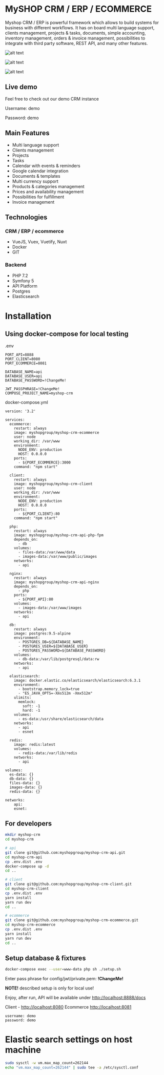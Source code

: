 # MySHOP CRM / ERP / ECOMMERCE

Myshop CRM / ERP is powerful framework which allows to build systems for business with different workflows.
It has on board multi language support, clients management, projects & tasks, documents, simple accounting, inventory management, 
orders & invoice management, possibilities to integrate with third party software, REST API, and many other features.

![alt text](https://inshopcrm.com/static/vuetify/signin.png "Myshop CRM login page")

![alt text](https://inshopcrm.com/static/vuetify/dashboard.png "Myshop CRM login dashboard with charts")

![alt text](https://inshopcrm.com/static/vuetify/calendar.png "Myshop CRM login dashboard with charts")

## Live demo
Feel free to check out our demo CRM instance

Username: demo

Password: demo

## Main Features

 * Multi language support
 * Clients management
 * Projects
 * Tasks
 * Calendar with events & reminders
 * Google calendar integration
 * Documents & templates
 * Multi currency support
 * Products & categories management
 * Prices and availability management
 * Possibilities for fulfillment
 * Invoice management

## Technologies

### CRM / ERP / ecommerce
 - VueJS, Vuex, Vuetify, Nuxt
 - Docker
 - GIT

### Backend
 - PHP 7.2
 - Symfony 5
 - API Platform
 - Postgres
 - Elasticsearch

# Installation

## Using docker-compose for local testing

.env
```dotenv
PORT_API=8888
PORT_CLIENT=8080
PORT_ECOMMERCE=8081

DATABASE_NAME=api
DATABASE_USER=api
DATABASE_PASSWORD=!ChangeMe!

JWT_PASSPHRASE=!ChangeMe!
COMPOSE_PROJECT_NAME=myshop-crm
```

docker-compose.yml

```
version: '3.2'

services:
  ecommerce:
    restart: always
    image: myshopgroup/myshop-crm-ecommerce
    user: node
    working_dir: /var/www
    environment:
      NODE_ENV: production
      HOST: 0.0.0.0
    ports:
      - ${PORT_ECOMMERCE}:3000
    command: "npm start"

  client:
    restart: always
    image: myshopgroup/myshop-crm-client
    user: node
    working_dir: /var/www
    environment:
      NODE_ENV: production
      HOST: 0.0.0.0
    ports:
      - ${PORT_CLIENT}:80
    command: "npm start"

  php:
    restart: always
    image: myshopgroup/myshop-crm-api-php-fpm
    depends_on:
      - db
    volumes:
      - files-data:/var/www/data
      - images-data:/var/www/public/images
    networks:
      - api

  nginx:
    restart: always
    image: myshopgroup/myshop-crm-api-nginx
    depends_on:
      - php
    ports:
      - ${PORT_API}:80
    volumes:
      - images-data:/var/www/images
    networks:
      - api

  db:
    restart: always
    image: postgres:9.5-alpine
    environment:
      - POSTGRES_DB=${DATABASE_NAME}
      - POSTGRES_USER=${DATABASE_USER}
      - POSTGRES_PASSWORD=${DATABASE_PASSWORD}
    volumes:
      - db-data:/var/lib/postgresql/data:rw
    networks:
      - api

  elasticsearch:
    image: docker.elastic.co/elasticsearch/elasticsearch:6.3.1
    environment:
      - bootstrap.memory_lock=true
      - "ES_JAVA_OPTS=-Xms512m -Xmx512m"
    ulimits:
      memlock:
        soft: -1
        hard: -1
    volumes:
      - es-data:/usr/share/elasticsearch/data
    networks:
      - api
      - esnet

  redis:
    image: redis:latest
    volumes:
      - redis-data:/var/lib/redis
    networks:
      - api
      
volumes:
  es-data: {}
  db-data: {}
  files-data: {}
  images-data: {}
  redis-data: {}

networks:
    api:
    esnet:

```

## For developers

```bash
mkdir myshop-crm
cd myshop-crm

# api
git clone git@github.com:myshopgroup/myshop-crm-api.git
cd myshop-crm-api
cp .env.dist .env
docker-compose up -d
cd ..

# client
git clone git@github.com:myshopgroup/myshop-crm-client.git
cd myshop-crm-client
cp .env.dist .env
yarn install
yarn run dev
cd ..

# ecommerce
git clone git@github.com:myshopgroup/myshop-crm-ecommerce.git
cd myshop-crm-ecommerce
cp .env.dist .env
yarn install
yarn run dev
cd ..
```

## Setup database & fixtures

```bash
docker-compose exec --user=www-data php sh ./setup.sh
```

Enter pass phrase for config/jwt/private.pem: **!ChangeMe!**  

**NOTE!** described setup is only for local use!

Enjoy, after run, API will be available under [http://localhost:8888/docs](http://localhost:8888/docs)

Client - [http://localhost:8080](http://localhost:8080)
Ecommerce [http://localhost:8081](http://localhost:8081)

```
username: demo
password: demo
```

# Elastic search settings on host machine

```bash
sudo sysctl -w vm.max_map_count=262144
echo "vm.max_map_count=262144" | sudo tee -a /etc/sysctl.conf
```

